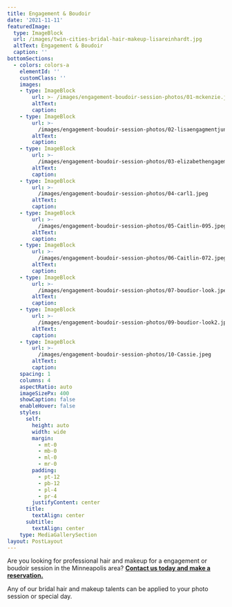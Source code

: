 ```yaml
---
title: Engagement & Boudoir
date: '2021-11-11'
featuredImage:
  type: ImageBlock
  url: /images/twin-cities-bridal-hair-makeup-lisareinhardt.jpg
  altText: Engagement & Boudoir
  caption: ''
bottomSections: 
  - colors: colors-a
    elementId: ''
    customClass: ''
    images:
    - type: ImageBlock
        url: >- /images/engagement-boudoir-session-photos/01-mckenzie.jpeg
        altText: 
        caption: 
    - type: ImageBlock
        url: >-
          /images/engagement-boudoir-session-photos/02-lisaengagmentjune9th.jpeg
        altText: 
        caption: 
    - type: ImageBlock
        url: >-
          /images/engagement-boudoir-session-photos/03-elizabethengagement-photo.jpeg
        altText: 
        caption: 
    - type: ImageBlock
        url: >-
          /images/engagement-boudoir-session-photos/04-carl1.jpeg
        altText: 
        caption: 
    - type: ImageBlock
        url: >-
          /images/engagement-boudoir-session-photos/05-Caitlin-095.jpeg
        altText: 
        caption: 
    - type: ImageBlock
        url: >-
          /images/engagement-boudoir-session-photos/06-Caitlin-072.jpeg
        altText: 
        caption: 
    - type: ImageBlock
        url: >-
          /images/engagement-boudoir-session-photos/07-boudior-look.jpeg
        altText: 
        caption: 
    - type: ImageBlock
        url: >-
          /images/engagement-boudoir-session-photos/09-boudior-look2.jpeg
        altText: 
        caption: 
    - type: ImageBlock
        url: >-
          /images/engagement-boudoir-session-photos/10-Cassie.jpeg
        altText: 
        caption:  
    spacing: 1
    columns: 4
    aspectRatio: auto
    imageSizePx: 400
    showCaption: false
    enableHover: false
    styles:
      self:
        height: auto
        width: wide
        margin:
          - mt-0
          - mb-0
          - ml-0
          - mr-0
        padding:
          - pt-12
          - pb-12
          - pl-4
          - pr-4
        justifyContent: center
      title:
        textAlign: center
      subtitle:
        textAlign: center
    type: MediaGallerySection
layout: PostLayout
---
```

Are you looking for professional hair and makeup for a engagement or boudoir session in the Minneapolis area? [**Contact us today and make a reservation.**](https://www.twincitiesmakeup.com/contact/)

Any of our bridal hair and makeup talents can be applied to your photo session or special day.

